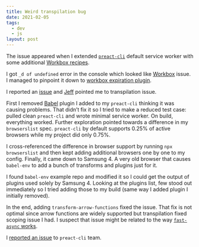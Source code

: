 ```yaml
---
title: Weird transpilation bug
date: 2021-02-05
tags:
  - dev
  - js
layout: post
---
```


The issue appeared when I extended [`preact-cli`](https://github.com/preactjs/preact-cli) default service worker with some additional [Workbox recipes](https://developers.google.com/web/tools/workbox/modules/workbox-recipes).

I got `_d of undefined` error in the console which looked like [Workbox](https://developers.google.com/web/tools/workbox) issue. I managed to pinpoint it down to [workbox expiration plugin](https://developers.google.com/web/tools/workbox/modules/workbox-expiration).

I reported an [issue](https://github.com/GoogleChrome/workbox/issues/2742) and [Jeff](https://twitter.com/jeffposnick) pointed me to transpilation issue.

First I removed [Babel](https://babeljs.io/) plugin I added to my `preact-cli` thinking it was causing problems. That didn’t fix it so I tried to make a reduced test case: pulled clean `preact-cli` and wrote minimal service worker. On build, everything worked. Further exploration pointed towards a difference in my `browserslist` spec. `preact-cli` by default supports 0.25% of active browsers while my project did only 0.75%.

I cross-referenced the difference in browser support by running `npx browserslist` and then kept adding additional browsers one by one to my config. Finally, it came down to Samsung 4. A very old browser that causes `babel-env` to add a bunch of transforms and plugins just for it.

I found `babel-env` example repo and modified it so I could get the output of plugins used solely by Samsung 4. Looking at the plugins list, few stood out immediately so I tried adding those to my build (same way I added plugin I initially removed).

In the end, adding `transform-arrow-functions` fixed the issue. That fix is not optimal since arrow functions are widely supported but transpilation fixed scoping issue I had. I suspect that issue might be related to the way [`fast-async` works](https://github.com/MatAtBread/fast-async/issues/61).

I [reported an issue](https://github.com/preactjs/preact-cli/issues/1536) to `preact-cli` team.
